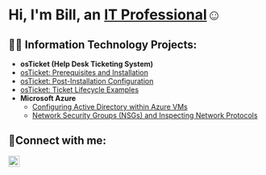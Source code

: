 <h1>Hi, I'm Bill, an <a href="www.linkedin.com/in/
billvonguyen">IT Professional</a>☺</h1>

<h2>👨‍💻 Information Technology Projects:</h2>

- <b>osTicket (Help Desk Ticketing System)</b>
 - [osTicket: Prerequisites and Installation](https://github.com/billvonguyen/osticket-prereqs)
  - [osTicket: Post-Installation Configuration](https://github.com/billvonguyen/post-install-config)
  - [osTicket: Ticket Lifecycle Examples](https://github.com/billvonguyen/ticket-lifecycle)
- <b>Microsoft Azure</b>
  - [Configuring Active Directory within Azure VMs](https://github.com/billvonguyen/configure-ad)
  - [Network Security Groups (NSGs) and Inspecting Network Protocols](https://github.com/billvonguyen/azure-network-protocols)

<h2>🤳Connect with me:</h2>

[<img align="left" alt="Josh | LinkedIn" width="22px" src="https://cdn.jsdelivr.net/npm/simple-icons@v3/icons/linkedin.svg" />][linkedin]

[linkedin]: https://www.linkedin.com/in/billvonguyen/
